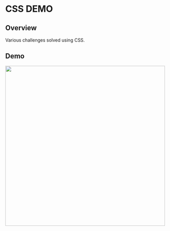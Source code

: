 # CSS DEMO

## Overview <a name="overview"></a>

Various challenges solved using CSS. 

## Demo

<img src="https://github.com/chuniversity/css-demo/blob/master/cssdemo.gif" height="500px" width="auto"/>


